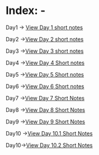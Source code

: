 # Index: -

Day1 -> [View Day 1 short notes](day01/readme.md)

Day2 ->[View Day 2 short notes](day02/readme.md)

Day3 ->[View Day 3 short notes](day03/readme.md)

Day4 ->[View Day 4 Short notes](day04/readme.md)

Day5 ->[View Day 5 Short notes](day05/readme.md)

Day6 ->[View Day 6 Short notes](day06/readme.md)

Day7 ->[View Day 7 Short Notes](day07/readme.md)

Day8 ->[View Day 8 Short Notes](day08/readme.md)

Day9 ->[View Day 9 Short Notes](day09/readme.md)

Day10 ->[View Day 10.1 Short Notes](day10.1/readme.md)

Day10->[View Day 10.2 Short Notes](day10.2/readme.md)
